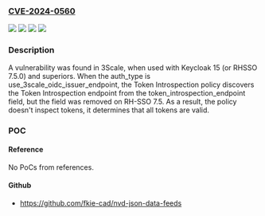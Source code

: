 ### [CVE-2024-0560](https://cve.mitre.org/cgi-bin/cvename.cgi?name=CVE-2024-0560)
![](https://img.shields.io/static/v1?label=Product&message=Red%20Hat%203scale%20API%20Management%20Platform%202&color=blue)
![](https://img.shields.io/static/v1?label=Product&message=upstream&color=blue)
![](https://img.shields.io/static/v1?label=Version&message=n%2Fa&color=blue)
![](https://img.shields.io/static/v1?label=Vulnerability&message=Improper%20Handling%20of%20Insufficient%20Permissions%20or%20Privileges%20&color=brighgreen)

### Description

A vulnerability was found in 3Scale, when used with Keycloak 15 (or RHSSO 7.5.0) and superiors. When the auth_type is use_3scale_oidc_issuer_endpoint, the Token Introspection policy discovers the Token Introspection endpoint from the token_introspection_endpoint field, but the field was removed on RH-SSO 7.5. As a result, the policy doesn't inspect tokens, it determines that all tokens are valid.

### POC

#### Reference
No PoCs from references.

#### Github
- https://github.com/fkie-cad/nvd-json-data-feeds

